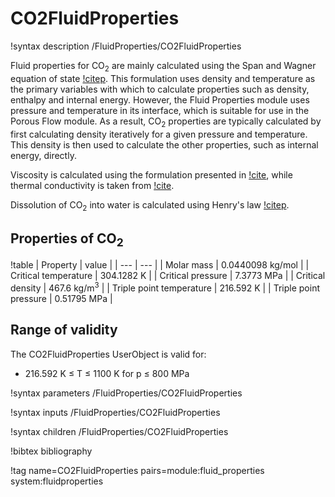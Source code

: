 # CO2FluidProperties

!syntax description /FluidProperties/CO2FluidProperties

Fluid properties for CO$_2$ are mainly calculated using the Span and Wagner equation of state
[!citep](spanwagner1996). This formulation uses density and temperature as the primary variables with
which to calculate properties such as density, enthalpy and internal energy. However, the Fluid
Properties module uses pressure and temperature in its interface, which is suitable for use in the
Porous Flow module. As a result, CO$_2$ properties are typically calculated by first calculating
density iteratively for a given pressure and temperature. This density is then used to calculate the
other properties, such as internal energy, directly.

Viscosity is calculated using the formulation presented in [!cite](fenghour1998), while
thermal conductivity is taken from [!cite](scalabrin2006).

Dissolution of CO$_2$ into water is calculated using Henry's law [!citep](iapws2004).

## Properties of CO$_2$

!table
| Property             | value |
| --- | --- |
| Molar mass           | 0.0440098 kg/mol |
| Critical temperature | 304.1282 K       |
| Critical pressure    | 7.3773 MPa        |
| Critical density     | 467.6 kg/m$^3$ |
| Triple point temperature | 216.592 K |
| Triple point pressure | 0.51795 MPa |

## Range of validity

The CO2FluidProperties UserObject is valid for:

- 216.592 K $\le$ T $\le$ 1100 K for p $\le$ 800 MPa

!syntax parameters /FluidProperties/CO2FluidProperties

!syntax inputs /FluidProperties/CO2FluidProperties

!syntax children /FluidProperties/CO2FluidProperties

!bibtex bibliography

!tag name=CO2FluidProperties pairs=module:fluid_properties system:fluidproperties
